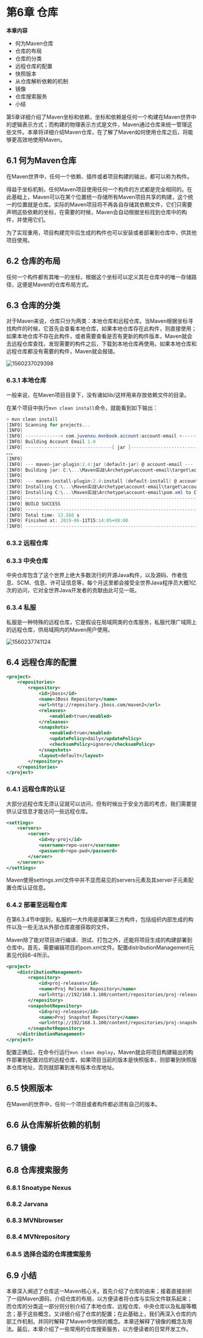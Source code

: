 # 第6章 仓库

**本章内容**

* 何为Maven仓库
* 仓库的布局
* 仓库的分类
* 远程仓库的配置
* 快照版本
* 从仓库解析依赖的机制
* 镜像
* 仓库搜索服务
* 小结

第5章详细介绍了Maven坐标和依赖，坐标和依赖是任何一个构建在Maven世界中的逻辑表示方式；而构建的物理表示方式是文件，Maven通过仓库来统一管理这些文件。本章将详细介绍Maven仓库，在了解了Maven如何使用仓库之后，将能够更高效地使用Maven。

## 6.1 何为Maven仓库

在Maven世界中，任何一个依赖、插件或者项目构建的输出，都可以称为构件。

得益于坐标机制，任何Maven项目使用任何一个构件的方式都是完全相同的。在此基础上，Maven可以在某个位置统一存储所有Maven项目共享的构建，这个统一的位置就是仓库。实际的Maven项目将不再各自存储其依赖文件，它们只需要声明这些依赖的坐标，在需要的时候，Maven会自动根据坐标找到仓库中的构件，并使用它们。

为了实现重用，项目构建完毕后生成的构件也可以安装或者部署到仓库中，供其他项目使用。

## 6.2 仓库的布局

任何一个构件都有其唯一的坐标，根据这个坐标可以定义其在仓库中的唯一存储路径，这便是Maven的仓库布局方式。

## 6.3 仓库的分类

对于Maven来说，仓库只分为两类：本地仓库和远程仓库。当Maven根据坐标寻找构件的时候，它首先会查看本地仓库，如果本地仓库存在此构件，则直接使用；如果本地仓库不存在此构件，或者需要查看是否有更新的构件版本，Maven就会去远程仓库查找，发现需要的构件之后，下载到本地仓库再使用。如果本地仓库和远程仓库都没有需要的构件，Maven就会报错。

![1560237029398](assets/1560237029398.png)

### 6.3.1 本地仓库

一般来说，在Maven项目目录下，没有诸如lib/这样用来存放依赖文件的目录。

在某个项目中执行`mvn clean install`命令，就能看到如下输出：

```powershell
> mvn clean install
[INFO] Scanning for projects...
[INFO]
[INFO] -------------< com.juvenxu.mvnbook.account:account-email >--------------
[INFO] Building Account Email 1.0
[INFO] --------------------------------[ jar ]---------------------------------
。。。
[INFO]
[INFO] --- maven-jar-plugin:2.4:jar (default-jar) @ account-email ---
[INFO] Building jar: C:\...\Maven实战\Archetype\account-email\target\account-email-1.0.jar
[INFO]
[INFO] --- maven-install-plugin:2.4:install (default-install) @ account-email ---
[INFO] Installing C:\...\Maven实战\Archetype\account-email\target\account-email-1.0.jar to C:\...\.m2\repository\com\juvenxu\mvnbook\account\account-email\1.0\account-email-1.0.jar
[INFO] Installing C:\...\Maven实战\Archetype\account-email\pom.xml to C:\...\.m2\repository\com\juvenxu\mvnbook\account\account-email\1.0\account-email-1.0.pom
[INFO] ------------------------------------------------------------------------
[INFO] BUILD SUCCESS
[INFO] ------------------------------------------------------------------------
[INFO] Total time: 13.568 s
[INFO] Finished at: 2019-06-11T15:14:05+08:00
[INFO] ------------------------------------------------------------------------
```

### 6.3.2 远程仓库

### 6.3.3 中央仓库

中央仓库包含了这个世界上绝大多数流行的开源Java构件，以及源码、作者信息、SCM、信息、许可证信息等，每个月这里都会接受全世界Java程序员大概1亿次的访问，它对全世界Java开发者的贡献由此可见一斑。

### 6.3.4 私服

私服是一种特殊的远程仓库，它是假设在局域网类的仓库服务，私服代理广域网上的远程仓库，供局域网内的Maven用户使用。

![1560237741124](assets/1560237741124.png)

## 6.4 远程仓库的配置

```xml
<project>
    <repositories>
        <repository>
            <id>jboss</id>
            <name>JBoss Repository</name>
            <url>http://repository.jboss.com/maven2</url>
            <releases>
                <enabled>true</enabled>
            </releases>
            <snapshots>
                <enabled>true</enabled>
                <updatePolicy>daily</updatePolicy>
                <checksumPolicy>ignore</checksumPolicy>
            </snapshots>
            <layout>default</layout>
        </repository>
    </repositories>
</project>
```

### 6.4.1 远程仓库的认证

大部分远程仓库无须认证就可以访问，但有时候出于安全方面的考虑，我们需要提供认证信息才能访问一些远程仓库。

```xml
<settings>
    <servers>
        <server>
            <id>my-proj</id>
            <username>repo-user</username>
            <password>repo-pwd</password>
        </server>
    </servers>
</settings>
```

Maven使用settings.xml文件中并不显而易见的servers元素及其server子元素配置仓库认证信息。

### 6.4.2 部署至远程仓库

在第6.3.4节中提到，私服的一大作用是部署第三方构件，包括组织内部生成的构件以及一些无法从外部仓库直接获取的文件。

Maven除了能对项目进行编译、测试、打包之外，还能将项目生成的构建部署到仓库中。首先，需要编辑项目的pom.xml文件。配置distributionManagement元素见代码6-4所示。

```xml
<project>
    <distributionManagement>
        <repository>
            <id>proj-releases</id>
            <name>Proj Release Repository</name>
            <url>http://192/168.1.100/content/repositories/proj-releases</url>
        </repository>
        <snapshotRepository>
            <id>proj-releases</id>
            <name>Proj Snapshot Repository</name>
            <url>http://192/168.1.100/content/repositories/proj-snapshots</url>
        </snapshotRepository>
    </distributionManagement>
</project>
```

配置正确后，在命令行运行`mvn clean deploy`，Maven就会将项目构建输出的构件部署到配置对应的远程仓库，如果项目当前的版本是快照版本，则部署到快照版本仓库地址，否则就部署到发布版本仓库地址。

## 6.5 快照版本

在Maven的世界中，任何一个项目或者构件都必须有自己的版本。

## 6.6 从仓库解析依赖的机制

## 6.7 镜像

## 6.8 仓库搜索服务

### 6.8.1 Snoatype Nexus

### 6.8.2 Jarvana

### 6.8.3 MVNbrowser

### 6.8.4 MVNrepository

### 6.8.5 选择合适的仓库搜索服务

## 6.9 小结

本章深入阐述了仓库这一Maven核心关。首先介绍了仓库的由来；接着直接剖析了一段Maven源码，介绍仓库的布局，以方便读者将仓库与实际文件联系起来；而仓库的分类这一部分则分别介绍了本地仓库、远程仓库、中央仓库以及私服等概念；基于这些概念，又详细介绍了仓库的配置；在此基础上，我们再深入仓库的内部工作机制，并同时解释了Maven中快照的概念。本章还解释了镜像的概念及用法。最后，本章介绍了一些常用的仓库搜索服务，以方便读者的日常开发工作。

